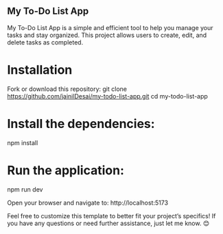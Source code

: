 ## My To-Do List App
My To-Do List App is a simple and efficient tool to help you manage your tasks and stay organized. This project allows users to create, edit, and delete tasks  as completed.


# Installation
Fork or download this repository:
git clone https://github.com/jainilDesai/my-todo-list-app.git
cd my-todo-list-app

# Install the dependencies:
npm install

# Run the application:
npm run dev

Open your browser and navigate to:
http://localhost:5173

Feel free to customize this template to better fit your project’s specifics! If you have any questions or need further assistance, just let me know. 😊
